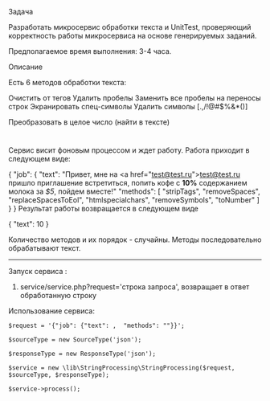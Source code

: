 Задача

Разработать микросервис обработки текста и UnitTest, проверяющий корректность работы микросервиса на основе генерируемых заданий.

Предполагаемое время выполнения: 3-4 часа.


Описание

Есть 6 методов обработки текста:


Очистить от тегов
Удалить пробелы
Заменить все пробелы на переносы строк
Экранировать спец-символы
Удалить символы [.,/!@#$%&*()]

Преобразовать в целое число (найти в тексте)


#
Сервис висит фоновым процессом и ждет работу.
Работа приходит в следующем виде:

{
    "job": {
        "text": "Привет, мне на <a href=\"test@test.ru\">test@test.ru</a> пришло приглашение встретиться, попить кофе с <strong>10%</strong> содержанием молока за <i>$5</i>, пойдем вместе!"
        "methods": [
            "stripTags", "removeSpaces", "replaceSpacesToEol", "htmlspecialchars", "removeSymbols", "toNumber"
        ]
    }
}
Результат работы возвращается в следующем виде

{
    "text": 10
}

Количество методов и их порядок - случайны.
Методы последовательно обрабатывают текст.

________________________________________________

Запуск сервиса :
  1. service/service.php?request='строка запроса', возвращает в ответ обработанную строку

Использование сервиса:

    $request = '{"job": {"text": ,  "methods": ""}}';

    $sourceType = new SourceType('json');

    $responseType = new ResponseType('json');

    $service = new \lib\StringProcessing\StringProcessing($request, $sourceType, $responseType);

    $service->process();

